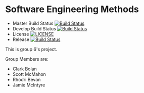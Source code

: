 # Software Engineering Methods

- Master Build Status [![Build Status](https://travis-ci.org/40456381/semgroup62020.svg?branch=master)](https://travis-ci.org/40456381/semgroup62020)
- Develop Build Status [![Build Status](https://travis-ci.org/40456381/semgroup62020.svg?branch=develop)](https://travis-ci.org/40456381/semgroup62020)   
- License [![LICENSE](https://img.shields.io/github/license/40456381/sem.svg?style=flat-square)](https://github.com/<github-username>/sem/blob/master/LICENSE)
- Release [![Build Status](https://travis-ci.org/40456381/semgroup62020.svg?branch=release)](https://travis-ci.org/40456381/semgroup62020)

This is group 6's project.

Group Members are:
* Clark Bolan 
* Scott McMahon
* Rhodri Bevan
* Jamie McIntyre